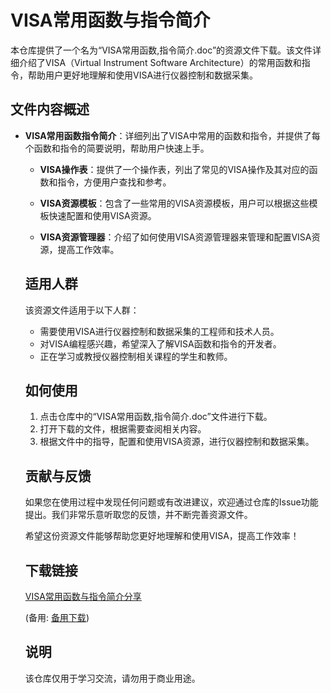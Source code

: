# VISA常用函数与指令简介

本仓库提供了一个名为“VISA常用函数,指令简介.doc”的资源文件下载。该文件详细介绍了VISA（Virtual Instrument Software Architecture）的常用函数和指令，帮助用户更好地理解和使用VISA进行仪器控制和数据采集。

## 文件内容概述

- **VISA常用函数指令简介**：详细列出了VISA中常用的函数和指令，并提供了每个函数和指令的简要说明，帮助用户快速上手。

  - **VISA操作表**：提供了一个操作表，列出了常见的VISA操作及其对应的函数和指令，方便用户查找和参考。

  - **VISA资源模板**：包含了一些常用的VISA资源模板，用户可以根据这些模板快速配置和使用VISA资源。

  - **VISA资源管理器**：介绍了如何使用VISA资源管理器来管理和配置VISA资源，提高工作效率。

  ## 适用人群

  该资源文件适用于以下人群：

  - 需要使用VISA进行仪器控制和数据采集的工程师和技术人员。
  - 对VISA编程感兴趣，希望深入了解VISA函数和指令的开发者。
  - 正在学习或教授仪器控制相关课程的学生和教师。

  ## 如何使用

  1. 点击仓库中的“VISA常用函数,指令简介.doc”文件进行下载。
  2. 打开下载的文件，根据需要查阅相关内容。
  3. 根据文件中的指导，配置和使用VISA资源，进行仪器控制和数据采集。

  ## 贡献与反馈

  如果您在使用过程中发现任何问题或有改进建议，欢迎通过仓库的Issue功能提出。我们非常乐意听取您的反馈，并不断完善资源文件。

  希望这份资源文件能够帮助您更好地理解和使用VISA，提高工作效率！

  ## 下载链接
  [VISA常用函数与指令简介分享](https://pan.quark.cn/s/fe69905cbcb0) 

  (备用: [备用下载](https://pan.baidu.com/s/1KWM2mvBFvkU1XClJMjn3YA?pwd=1234))

  ## 说明

  该仓库仅用于学习交流，请勿用于商业用途。
